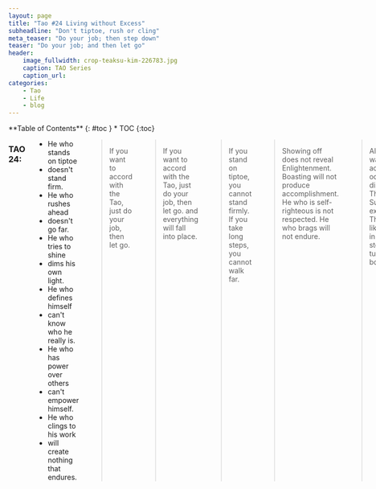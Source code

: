 ```yaml
---
layout: page
title: "Tao #24 Living without Excess"
subheadline: "Don't tiptoe, rush or cling"
meta_teaser: "Do your job; then step down"
teaser: "Do your job; and then let go"
header:
    image_fullwidth: crop-teaksu-kim-226783.jpg
    caption: TAO Series
    caption_url: 
categories:
    - Tao
    - Life
    - blog
---
```

<!--more-->

<div class="row">
<div class="medium-4 medium-push-8 columns" markdown="1">
<div class="panel radius" markdown="1">
**Table of Contents**
{: #toc }
*  TOC
{:toc}
</div>
</div><!-- /.medium-4.columns -->



<div class="medium-8 medium-pull-4 columns" markdown="1">


### TAO 24:

- He who stands on tiptoe
- doesn't stand firm.
- He who rushes ahead
- doesn't go far.
- He who tries to shine
- dims his own light.
- He who defines himself
- can't know who he really is.
- He who has power over others
- can't empower himself.
- He who clings to his work
- will create nothing that endures.

> If you want to accord with the Tao,
just do your job, then let go.

>If you want to accord with the Tao, just do your job, then let go. 
and everything will fall into place. 


> If you stand on tiptoe, you cannot stand firmly. If you take long steps, you cannot walk far.

>Showing off does not reveal Enlightenment. Boasting will not produce accomplishment. He who is self-righteous is not respected. He who  brags will not endure.

> All these ways of acting are odious, distasteful. They are Superfluous excesses. They are like a pain in the stomach, a tumor in the body.

> When walking the path of the Tao, this is the very stuff that must be uprooted, thrown out, and left behind.

### Practicing the Tao - today:

> Cultivate an attitude of gratitude and clear away the weeds of bragging and boasting.

- Express kindness to someone; especially, someone who would be surprised.


> What was the turkey grateful for on Thanksgiving? -- Vegetarians.


